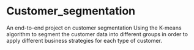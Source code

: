 # Customer_segmentation
An end-to-end project on customer segmentation 
Using the K-means algorithm to segment the customer data into different groups in order to apply different business strategies for each type of customer.
